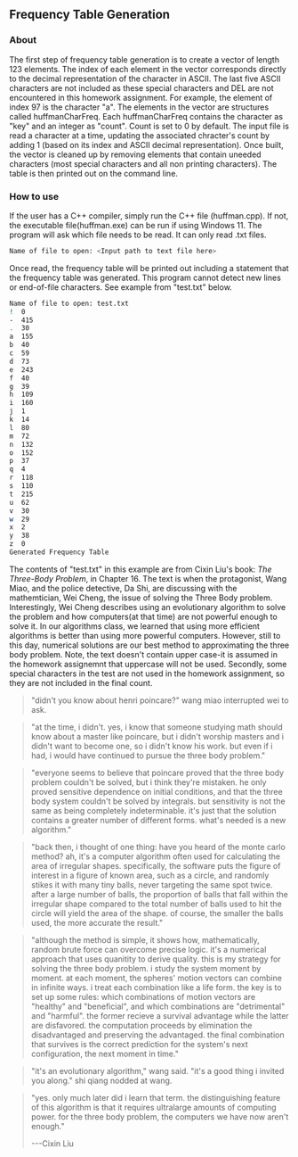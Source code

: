 ## Frequency Table Generation

### About

The first step of frequency table generation is to create a vector of length 123 elements.  The index of each element in the vector corresponds directly to the decimal representation of the character in ASCII.  The last five ASCII characters are not included as these special characters and DEL are not encountered in this homework assignment. For example, the element of index 97 is the character "a". The elements in the vector are structures called huffmanCharFreq. Each huffmanCharFreq contains the character as "key" and an integer as "count".  Count is set to 0 by default. The input file is read a character at a time, updating the associated chracter's count by adding 1 (based on its index and ASCII decimal representation).  Once built, the vector is cleaned up by removing elements that contain uneeded characters (most special characters and all non printing characters).  The table is then printed out on the command line.

### How to use

If the user has a C++ compiler, simply run the C++ file (huffman.cpp).  If not, the executable file(huffman.exe) can be run if using Windows 11.  The program will ask which file needs to be read.  It can only read .txt files.  

```bash
Name of file to open: <Input path to text file here>
```
Once read, the frequency table will be printed out including a statement that the frequency table was generated. This program cannot detect new lines or end-of-file characters.  See example from "test.txt" below.

```bash
Name of file to open: test.txt
!  0
-  415
.  30
a  155
b  40
c  59
d  73
e  243
f  40
g  39
h  109
i  160
j  1
k  14
l  80
m  72
n  132
o  152
p  37
q  4
r  118
s  110
t  215
u  62
v  30
w  29
x  2
y  38
z  0
Generated Frequency Table
```
The contents of "test.txt" in this example are from Cixin Liu's book: *The Three-Body Problem*, in Chapter 16.  The text is when the protagonist, Wang Miao, and the police detective, Da Shi, are discussing with the mathemtician, Wei Cheng, the issue of solving the Three Body problem.  Interestingly, Wei Cheng describes using an evolutionary algorithm to solve the problem and how computers(at that time) are not powerful enough to solve it.  In our algorithms class, we learned that using more efficient algorithms is better than using more powerful computers.  However, still to this day, numerical solutions are our best method to approximating the three body problem. Note, the text doesn't contain upper case-it is assumed in the homework assignemnt that uppercase will not be used. Secondly, some special characters in the test are not used in the homework assignment, so they are not included in the final count. 

> "didn't you know about henri poincare?" wang miao interrupted wei to ask.

> "at the time, i didn't.  yes, i know that someone studying math should know
about a master like poincare, but i didn't worship masters and i didn't
want to become one, so i didn't know his work.  but even if i had, i would
have continued to pursue the three body problem."

> "everyone seems to believe that poincare proved that the three body
problem couldn't be solved, but i think they're mistaken.  he only proved
sensitive dependence on initial conditions, and that the three body system
couldn't be solved by integrals.  but sensitivity is not the same as being
completely indeterminable.  it's just that the solution contains a greater
number of different forms.  what's needed is a new algorithm."

> "back then, i thought of one thing: have you heard of the monte carlo
method?  ah, it's a computer algorithm often used for calculating the area
of irregular shapes.  specifically, the software puts the figure of interest in
a figure of known area, such as a circle, and randomly stikes it with
many tiny balls, never targeting the same spot twice.  after a large number
of balls, the proportion of balls that fall within the irregular shape 
compared to the total number of balls used to hit the circle will yield the area
of the shape.  of course, the smaller the balls used, the more accurate the 
result."

> "although the method is simple, it shows how, mathematically, random
brute force can overcome precise logic.  it's a numerical approach that uses
quanitity to derive quality.  this is my strategy for solving the three body
problem.  i study the system moment by moment.  at each moment, the
spheres' motion vectors can combine in infinite ways.  i treat each combination
like a life form.  the key is to set up some rules: which combinations of
motion vectors are "healthy" and "beneficial", and which combinations
are "detrimental" and "harmful".  the former recieve a survival advantage 
while the latter are disfavored.  the computation proceeds by elimination 
the disadvantaged and preserving the advantaged.  the final combination 
that survives is the correct prediction for the system's next configuration, 
the next moment in time." 

> "it's an evolutionary algorithm," wang said.
"it's a good thing i invited you along." shi qiang nodded at wang.

> "yes. only much later did i learn that term.  the distinguishing feature of
this algorithm is that it requires ultralarge amounts of computing power. 
for the three body problem, the computers we have now aren't enough."
>
>---Cixin Liu
